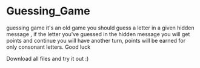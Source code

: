 # Guessing_Game
guessing game it's an old game you should guess a letter in a given hidden message , if the letter you've guessed in the hidden message you will get points and continue you will have another turn, points will be earned for only consonant letters. Good luck

Download all files and try it out :)
